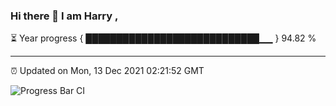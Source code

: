 ### Hi there 👋 I am Harry , 

⏳ Year progress { ████████████████████████████▁▁ } 94.82 %

---

⏰ Updated on Mon, 13 Dec 2021 02:21:52 GMT

![Progress Bar CI](https://github.com/duykhang68/duykhang68/workflows/Progress%20Bar%20CI/badge.svg)
